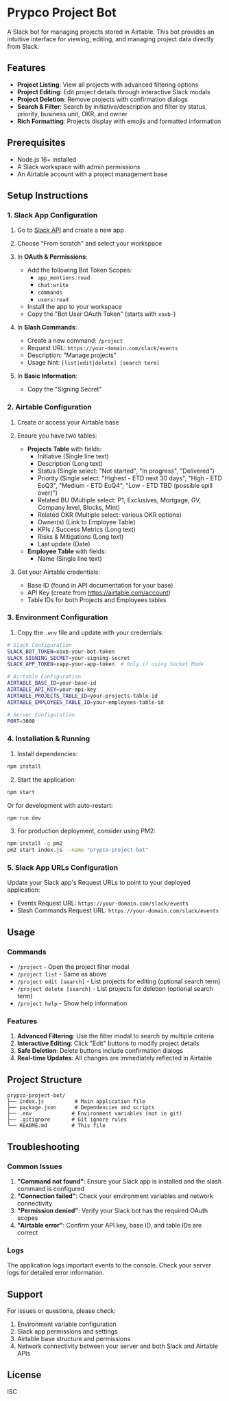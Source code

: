 # Prypco Project Bot

A Slack bot for managing projects stored in Airtable. This bot provides an intuitive interface for viewing, editing, and managing project data directly from Slack.

## Features

- **Project Listing**: View all projects with advanced filtering options
- **Project Editing**: Edit project details through interactive Slack modals
- **Project Deletion**: Remove projects with confirmation dialogs
- **Search & Filter**: Search by initiative/description and filter by status, priority, business unit, OKR, and owner
- **Rich Formatting**: Projects display with emojis and formatted information

## Prerequisites

- Node.js 16+ installed
- A Slack workspace with admin permissions
- An Airtable account with a project management base

## Setup Instructions

### 1. Slack App Configuration

1. Go to [Slack API](https://api.slack.com/apps) and create a new app
2. Choose "From scratch" and select your workspace
3. In **OAuth & Permissions**:
   - Add the following Bot Token Scopes:
     - `app_mentions:read`
     - `chat:write`
     - `commands`
     - `users:read`
   - Install the app to your workspace
   - Copy the "Bot User OAuth Token" (starts with `xoxb-`)

4. In **Slash Commands**:
   - Create a new command: `/project`
   - Request URL: `https://your-domain.com/slack/events`
   - Description: "Manage projects"
   - Usage hint: `[list|edit|delete] [search term]`

5. In **Basic Information**:
   - Copy the "Signing Secret"

### 2. Airtable Configuration

1. Create or access your Airtable base
2. Ensure you have two tables:
   - **Projects Table** with fields:
     - Initiative (Single line text)
     - Description (Long text)
     - Status (Single select: "Not started", "In progress", "Delivered")
     - Priority (Single select: "Highest - ETD next 30 days", "High - ETD EoQ3", "Medium - ETD EoQ4", "Low - ETD TBD (possible spill over)")
     - Related BU (Multiple select: P1, Exclusives, Mortgage, GV, Company level, Blocks, Mint)
     - Related OKR (Multiple select: various OKR options)
     - Owner(s) (Link to Employee Table)
     - KPIs / Success Metrics (Long text)
     - Risks & Mitigations (Long text)
     - Last update (Date)
   - **Employee Table** with fields:
     - Name (Single line text)

3. Get your Airtable credentials:
   - Base ID (found in API documentation for your base)
   - API Key (create from https://airtable.com/account)
   - Table IDs for both Projects and Employees tables

### 3. Environment Configuration

1. Copy the `.env` file and update with your credentials:

```bash
# Slack Configuration
SLACK_BOT_TOKEN=xoxb-your-bot-token
SLACK_SIGNING_SECRET=your-signing-secret
SLACK_APP_TOKEN=xapp-your-app-token  # Only if using Socket Mode

# Airtable Configuration
AIRTABLE_BASE_ID=your-base-id
AIRTABLE_API_KEY=your-api-key
AIRTABLE_PROJECTS_TABLE_ID=your-projects-table-id
AIRTABLE_EMPLOYEES_TABLE_ID=your-employees-table-id

# Server Configuration
PORT=3000
```

### 4. Installation & Running

1. Install dependencies:
```bash
npm install
```

2. Start the application:
```bash
npm start
```

Or for development with auto-restart:
```bash
npm run dev
```

3. For production deployment, consider using PM2:
```bash
npm install -g pm2
pm2 start index.js --name "prypco-project-bot"
```

### 5. Slack App URLs Configuration

Update your Slack app's Request URLs to point to your deployed application:
- Events Request URL: `https://your-domain.com/slack/events`
- Slash Commands Request URL: `https://your-domain.com/slack/events`

## Usage

### Commands

- `/project` - Open the project filter modal
- `/project list` - Same as above
- `/project edit [search]` - List projects for editing (optional search term)
- `/project delete [search]` - List projects for deletion (optional search term)
- `/project help` - Show help information

### Features

1. **Advanced Filtering**: Use the filter modal to search by multiple criteria
2. **Interactive Editing**: Click "Edit" buttons to modify project details
3. **Safe Deletion**: Delete buttons include confirmation dialogs
4. **Real-time Updates**: All changes are immediately reflected in Airtable

## Project Structure

```
prypco-project-bot/
├── index.js          # Main application file
├── package.json      # Dependencies and scripts
├── .env             # Environment variables (not in git)
├── .gitignore       # Git ignore rules
└── README.md        # This file
```

## Troubleshooting

### Common Issues

1. **"Command not found"**: Ensure your Slack app is installed and the slash command is configured
2. **"Connection failed"**: Check your environment variables and network connectivity
3. **"Permission denied"**: Verify your Slack bot has the required OAuth scopes
4. **"Airtable error"**: Confirm your API key, base ID, and table IDs are correct

### Logs

The application logs important events to the console. Check your server logs for detailed error information.

## Support

For issues or questions, please check:
1. Environment variable configuration
2. Slack app permissions and settings
3. Airtable base structure and permissions
4. Network connectivity between your server and both Slack and Airtable APIs

## License

ISC